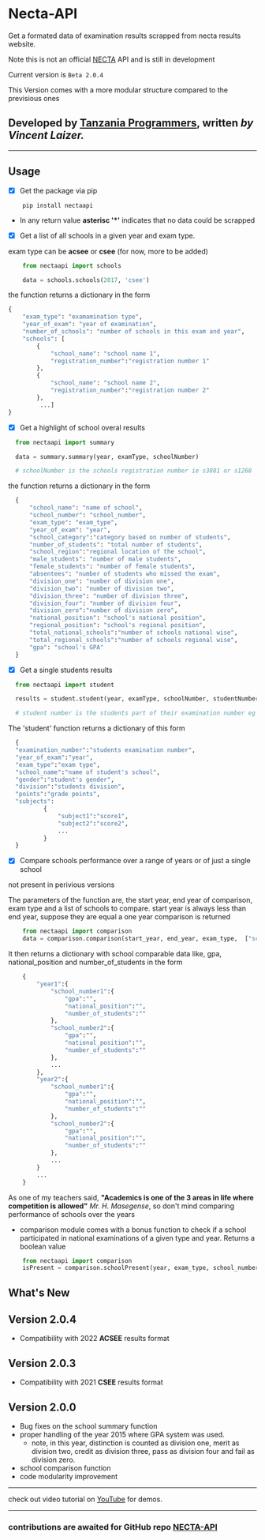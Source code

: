 # Necta-API
Get a formated data of examination results scrapped from necta results website.

Note this is not an official [NECTA](https://necta.go.tz/) API and is still in development

Current version is `Beta 2.0.4`

This Version comes with a more modular structure compared to the previsious ones 

Developed by [**Tanzania Programmers**](https://www.youtube.com/channel/UCuMUw-djxHqOHrvnnFGYtZA), written *by Vincent Laizer.*
---

---

## Usage
- [x] Get the package via pip

``` 
    pip install nectaapi 
```

- In any return value **asterisc '*'** indicates that no data could be scrapped

- [x] Get a list of all schools in a given year and exam type.

exam type can be **acsee** or **csee** (for now, more to be added)

```python
    from nectaapi import schools

    data = schools.schools(2017, 'csee') 
```
  the function returns a dictionary in the form

  ```python
  {
      "exam_type": "examamination type",
      "year_of_exam": "year of examination",
      "number_of_schools": "number of schools in this exam and year",
      "schools": [
          {
              "school_name": "school name 1",
              "registration_number":"registration number 1"
          },
          {
              "school_name": "school name 2",
              "registration_number":"registration number 2"
          },
           ...]
  }
  ```

  - [x] Get a highlight of school overal results
  ```python
    from nectaapi import summary

    data = summary.summary(year, examType, schoolNumber)

    # schoolNumber is the schools registration number ie s3881 or s1268
  ```
  the function returns a dictionary in the form
  ```python
    {
        "school_name": "name of school",
        "school_number": "school_number",
        "exam_type": "exam_type",
        "year_of_exam": "year",
        "school_category":"category based on number of students",
        "number_of_students": "total number of students",
        "school_region":"regional location of the school",
        "male_students": "number of male students",
        "female_students": "number of female students",
        "absentees": "number of students who missed the exam",
        "division_one": "number of division one",
        "division_two": "number of division two",
        "division_three": "number of division three",
        "division_four": "number of division four",
        "division_zero":"number of division zero",
        "national_position": "school's national position",
        "regional_position": "school's regional position",
        "total_national_schools":"number of schools national wise",
        "total_regional_schools":"number of schools regional wise",
        "gpa": "school's GPA"
    }
  ```

  - [x] Get a single students results
  ```python
    from nectaapi import student

    results = student.student(year, examType, schoolNumber, studentNumber)

    # student number is the students part of their examination number eg 0040 or 0553
  ```

  The 'student' function returns a dictionary of this form
  ```python
    {
    "examination_number":"students examination number",
    "year_of_exam":"year",
    "exam_type":"exam type",
    "school_name":"name of student's school",
    "gender":"student's gender",
    "division":"students division",
    "points":"grade points",
    "subjects":
            {
                "subject1":"score1",
                "subject2":"score2",
                ...
            }
    }
  ```

- [x] Compare schools performance over a range of years or of just a single school

not present in perivious versions

The parameters of the function are, the start year, end year of comparison, exam type and a list of schools to compare. start year is always less than end year, suppose they are equal a one year comparison is returned

```python
    from nectaapi import comparison
    data = comparison.comparison(start_year, end_year, exam_type,  ["school_number1", "school_number2", ...])
```

It then returns a dictionary with school comparable data like, gpa, national_position and number_of_students in the form

```python
    {
        "year1":{
            "school_number1":{
                "gpa":"",
                "national_position":"",
                "number_of_students":""
            },
            "school_number2":{
                "gpa":"",
                "national_position":"",
                "number_of_students":""
            },
            ...
        },
        "year2":{
            "school_number1":{
                "gpa":"",
                "national_position":"",
                "number_of_students":""
            },
            "school_number2":{
                "gpa":"",
                "national_position":"",
                "number_of_students":""
            },
            ...
        }
        ...
    }
```

As one of my teachers said, **"Academics is one of the 3 areas in life where competition is allowed"** *Mr. H. Masegense*, so don't mind comparing performance of schools over the years

+ comparison module comes with a bonus function to check if a school participated in national examinations of a given type and year. Returns a boolean value

```python
    from nectaapi import comparison
    isPresent = comparison.schoolPresent(year, exam_type, school_number)
```

## What's New

## Version 2.0.4
- Compatibility with 2022 **ACSEE** results format
## Version 2.0.3
- Compatibility with 2021 **CSEE** results format
## Version 2.0.0
- Bug fixes on the school summary function
- proper handling of the year 2015 where GPA system was used.
    - note, in this year, distinction is counted as division one, merit as division two, credit as division three, pass as division four and fail as division zero.
- school comparison function
- code modularity improvement

---

  check out video tutorial on [YouTube](https://www.youtube.com/channel/UCuMUw-djxHqOHrvnnFGYtZA) for demos.

---

### contributions are awaited for **GitHub repo [NECTA-API](https://github.com/vincent-laizer/NECTA-API)**
